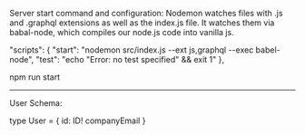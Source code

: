 Server start command and configuration:
Nodemon watches files with .js and .graphql extensions as well as the index.js file. It watches them via babal-node, which compiles our node.js code into vanilla js.

"scripts": {
    "start": "nodemon src/index.js --ext js,graphql --exec babel-node",
    "test": "echo \"Error: no test specified\" && exit 1"
},

npm run start

*************

User Schema:

type User = {
    id: ID!
    companyEmail
}